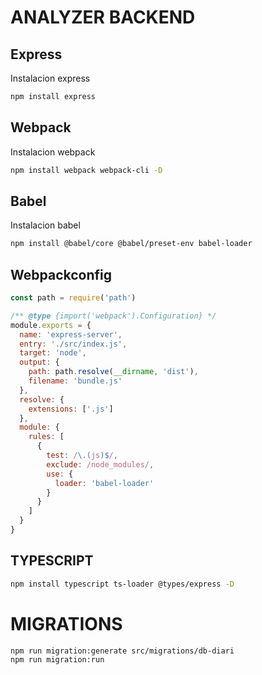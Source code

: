 # ANALYZER BACKEND

## Express
Instalacion express
```bash
npm install express 
```
## Webpack
Instalacion webpack

```bash
npm install webpack webpack-cli -D 
```
## Babel
Instalacion babel

```bash
npm install @babel/core @babel/preset-env babel-loader 
```

## Webpackconfig

```js
const path = require('path')

/** @type {import('webpack').Configuration} */
module.exports = {
  name: 'express-server',
  entry: './src/index.js',
  target: 'node',
  output: {
    path: path.resolve(__dirname, 'dist'),
    filename: 'bundle.js'
  },
  resolve: {
    extensions: ['.js']
  },
  module: {
    rules: [
      {
        test: /\.(js)$/,
        exclude: /node_modules/,
        use: {
          loader: 'babel-loader'
        }
      }
    ]
  }
}

```

## TYPESCRIPT

```bash
npm install typescript ts-loader @types/express -D
```

# MIGRATIONS


```bash
npm run migration:generate src/migrations/db-diari
npm run migration:run
```